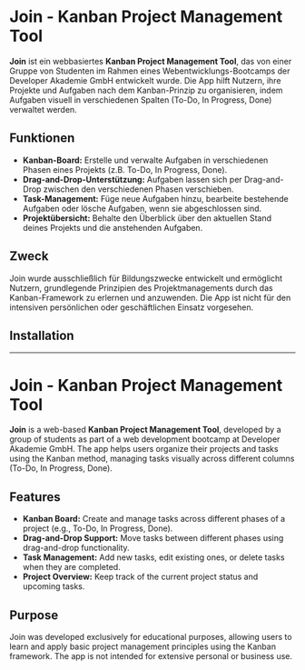 # Join - Kanban Project Management Tool

**Join** ist ein webbasiertes **Kanban Project Management Tool**, das von einer Gruppe von Studenten im Rahmen eines Webentwicklungs-Bootcamps der Developer Akademie GmbH entwickelt wurde. Die App hilft Nutzern, ihre Projekte und Aufgaben nach dem Kanban-Prinzip zu organisieren, indem Aufgaben visuell in verschiedenen Spalten (To-Do, In Progress, Done) verwaltet werden.

## Funktionen

- **Kanban-Board:** Erstelle und verwalte Aufgaben in verschiedenen Phasen eines Projekts (z.B. To-Do, In Progress, Done).
- **Drag-and-Drop-Unterstützung:** Aufgaben lassen sich per Drag-and-Drop zwischen den verschiedenen Phasen verschieben.
- **Task-Management:** Füge neue Aufgaben hinzu, bearbeite bestehende Aufgaben oder lösche Aufgaben, wenn sie abgeschlossen sind.
- **Projektübersicht:** Behalte den Überblick über den aktuellen Stand deines Projekts und die anstehenden Aufgaben.

## Zweck

Join wurde ausschließlich für Bildungszwecke entwickelt und ermöglicht Nutzern, grundlegende Prinzipien des Projektmanagements durch das Kanban-Framework zu erlernen und anzuwenden. Die App ist nicht für den intensiven persönlichen oder geschäftlichen Einsatz vorgesehen.

## Installation

-----------------------------------------------------------

# Join - Kanban Project Management Tool
**Join** is a web-based **Kanban Project Management Tool**, developed by a group of students as part of a web development bootcamp at Developer Akademie GmbH. The app helps users organize their projects and tasks using the Kanban method, managing tasks visually across different columns (To-Do, In Progress, Done).

## Features
- **Kanban Board:** Create and manage tasks across different phases of a project (e.g., To-Do, In Progress, Done).
- **Drag-and-Drop Support:** Move tasks between different phases using drag-and-drop functionality.
- **Task Management:** Add new tasks, edit existing ones, or delete tasks when they are completed.
- **Project Overview:** Keep track of the current project status and upcoming tasks.
## Purpose
Join was developed exclusively for educational purposes, allowing users to learn and apply basic project management principles using the Kanban framework. The app is not intended for extensive personal or business use.

